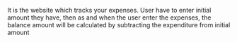 It is the website which tracks your expenses. User have to enter initial amount they have, then as and when the user enter the expenses, the balance amount will be calculated by subtracting the expenditure from initial amount
